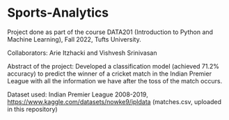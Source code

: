 # Sports-Analytics
Project done as part of the course DATA201 (Introduction to Python and Machine Learning), Fall 2022, Tufts University.

Collaborators: Arie Itzhacki and Vishvesh Srinivasan

Abstract of the project: Developed a classification model (achieved 71.2% accuracy) to predict the winner of a cricket match in the Indian Premier League with all the information we have after the toss of the match occurs.

Dataset used: Indian Premier League 2008-2019, https://www.kaggle.com/datasets/nowke9/ipldata (matches.csv, uploaded in this repository)
